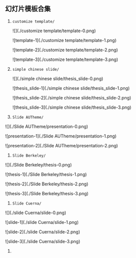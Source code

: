 ## 幻灯片模板合集



1. `customize template/`

   ![](./customize template/template-0.png)

   ![template-1](./customize template/template-1.png)

   ![template-2](./customize template/template-2.png)

   ![template-3](./customize template/template-3.png)



1. `simple chinese slide/`

   ![](./simple chinese slide/thesis_slide-0.png)

   ![thesis_slide-1](./simple chinese slide/thesis_slide-1.png)

   ![thesis_slide-2](./simple chinese slide/thesis_slide-2.png)

   ![thesis_slide-3](./simple chinese slide/thesis_slide-3.png)

1. `Slide AUTheme/`

  ![](./Slide AUTheme/presentation-0.png)

  ![presentation-1](./Slide AUTheme/presentation-1.png)

  ![presentation-2](./Slide AUTheme/presentation-2.png)

1. `Slide Berkeley/`

  ![](./Slide Berkeley/thesis-0.png)

  ![thesis-1](./Slide Berkeley/thesis-1.png)

  ![thesis-2](./Slide Berkeley/thesis-2.png)

  ![thesis-3](./Slide Berkeley/thesis-3.png)

1. `Slide Cuerna/`

  ![](./slide Cuerna/slide-0.png)

  ![slide-1](./slide Cuerna/slide-1.png)

  ![slide-2](./slide Cuerna/slide-2.png)

  ![slide-3](./slide Cuerna/slide-3.png)

1. 